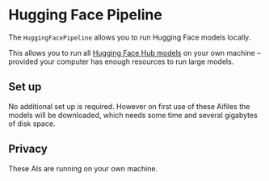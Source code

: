 # Hugging Face Pipeline

The `HuggingFacePipeline` allows you to run Hugging Face models locally.

This allows you to run all [Hugging Face Hub models](https://huggingface.co/models) on your own machine – provided your computer has enough resources to run large models.

## Set up

No additional set up is required. However on first use of these Aifiles the models will be downloaded, which needs some time and several gigabytes of disk space.

## Privacy

These AIs are running on your own machine.
